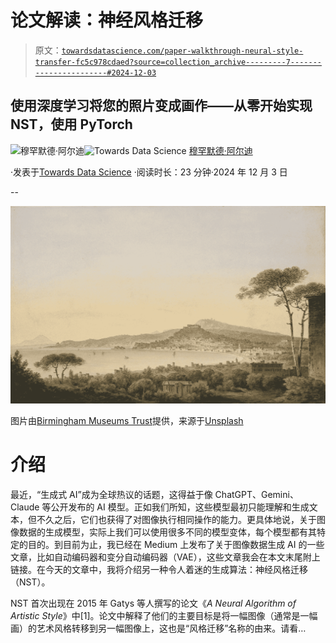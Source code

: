 # 论文解读：神经风格迁移

> 原文：[`towardsdatascience.com/paper-walkthrough-neural-style-transfer-fc5c978cdaed?source=collection_archive---------7-----------------------#2024-12-03`](https://towardsdatascience.com/paper-walkthrough-neural-style-transfer-fc5c978cdaed?source=collection_archive---------7-----------------------#2024-12-03)

## 使用深度学习将您的照片变成画作——从零开始实现 NST，使用 PyTorch

[](https://medium.com/@muhammad_ardi?source=post_page---byline--fc5c978cdaed--------------------------------)![穆罕默德·阿尔迪](https://medium.com/@muhammad_ardi?source=post_page---byline--fc5c978cdaed--------------------------------)[](https://towardsdatascience.com/?source=post_page---byline--fc5c978cdaed--------------------------------)![Towards Data Science](https://towardsdatascience.com/?source=post_page---byline--fc5c978cdaed--------------------------------) [穆罕默德·阿尔迪](https://medium.com/@muhammad_ardi?source=post_page---byline--fc5c978cdaed--------------------------------)

·发表于[Towards Data Science](https://towardsdatascience.com/?source=post_page---byline--fc5c978cdaed--------------------------------) ·阅读时长：23 分钟·2024 年 12 月 3 日

--

![](img/d404922259dbb1a0da3f71218844a275.png)

图片由[Birmingham Museums Trust](https://unsplash.com/@birminghammuseumstrust?utm_source=medium&utm_medium=referral)提供，来源于[Unsplash](https://unsplash.com/?utm_source=medium&utm_medium=referral)

# 介绍

最近，“生成式 AI”成为全球热议的话题，这得益于像 ChatGPT、Gemini、Claude 等公开发布的 AI 模型。正如我们所知，这些模型最初只能理解和生成文本，但不久之后，它们也获得了对图像执行相同操作的能力。更具体地说，关于图像数据的生成模型，实际上我们可以使用很多不同的模型变体，每个模型都有其特定的目的。到目前为止，我已经在 Medium 上发布了关于图像数据生成 AI 的一些文章，比如自动编码器和变分自动编码器（VAE），这些文章我会在本文末尾附上链接。在今天的文章中，我将介绍另一种令人着迷的生成算法：神经风格迁移（NST）。

NST 首次出现在 2015 年 Gatys 等人撰写的论文《*A Neural Algorithm of Artistic Style*》中[1]。论文中解释了他们的主要目标是将一幅图像（通常是一幅画）的艺术风格转移到另一幅图像上，这也是“风格迁移”名称的由来。请看…
